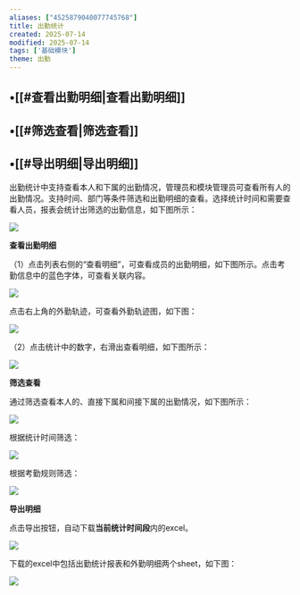 ```yaml
---
aliases: ["4525879040077745768"]
title: 出勤统计
created: 2025-07-14
modified: 2025-07-14
tags: ['基础模块']
theme: 出勤
---
```


## •[[#查看出勤明细|查看出勤明细]]

## •[[#筛选查看|筛选查看]]

## •[[#导出明细|导出明细]]

出勤统计中支持查看本人和下属的出勤情况，管理员和模块管理员可查看所有人的出勤情况。支持时间、部门等条件筛选和出勤明细的查看。选择统计时间和需要查看人员，报表会统计出筛选的出勤信息，如下图所示：

![](https://myhelpdoc.oss-cn-heyuan.aliyuncs.com/mdimages/5c2eeab29d5e1df2ff76b964b1dea0b9.jpg)

**查看出勤明细**

（1）点击列表右侧的“查看明细”，可查看成员的出勤明细，如下图所示。点击考勤信息中的蓝色字体，可查看关联内容。

![](https://myhelpdoc.oss-cn-heyuan.aliyuncs.com/mdimages/cde4a56e97923a7ba6c0c713d4ae2737.jpg)

点击右上角的外勤轨迹，可查看外勤轨迹图，如下图：

![](https://myhelpdoc.oss-cn-heyuan.aliyuncs.com/mdimages/d2d24bfaea26d27e0f7487f62060db7e.jpg)

（2）点击统计中的数字，右滑出查看明细，如下图所示：

![](https://myhelpdoc.oss-cn-heyuan.aliyuncs.com/mdimages/6baa70533dc23a6fe1799aab164fcad2.jpg)

**筛选查看**

通过筛选查看本人的、直接下属和间接下属的出勤情况，如下图所示：

![](https://myhelpdoc.oss-cn-heyuan.aliyuncs.com/mdimages/fdce9c3e48eb64ca771593b5f794b29f.jpg)

根据统计时间筛选：

![](https://myhelpdoc.oss-cn-heyuan.aliyuncs.com/mdimages/261f78ae046dee5b2f1f719c8f1b9385.jpg)

根据考勤规则筛选：

![](https://myhelpdoc.oss-cn-heyuan.aliyuncs.com/mdimages/4bb204f897d6a7769a320f22d1b1c379.jpg)

**导出明细**

点击导出按钮，自动下载**当前统计时间段**内的excel。

![](https://myhelpdoc.oss-cn-heyuan.aliyuncs.com/mdimages/07c826a254719e36fac40a2388710df6.jpg)

下载的excel中包括出勤统计报表和外勤明细两个sheet，如下图：

![](https://myhelpdoc.oss-cn-heyuan.aliyuncs.com/mdimages/1e7fbbadf0aa7ae6b47f127b9815d7c8.jpg)

